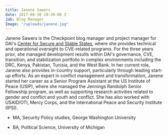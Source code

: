 ```yaml
---
title: Janene Sawers
date: 2017-08-30 19:39:00 Z
Job: Blog Manager
Image: "/uploads/janene.jpg"
---
```


Janene Sawers is the Checkpoint blog manager and project manager for DAI's [Center for Secure and Stable States](https://www.dai.com/our-work/solutions/fragile-states), where she provides technical and operational oversight to CVE-related programs. For the three years prior, she managed development results within DAI's governance, CVE, transition, and stabilization portfolio in complex environments including the DRC, Kenya, Pakistan, Tunisia, and the West Bank. In her current role, Janene also provides in-country support, particularly through leading start-up efforts. As an expert in conflict management and transformation, Janene started her career as a Senior Program Assistant at the US Institute of Peace (USIP), where she managed the Jennings Randolph Senior Fellowship program, as well as supporting research activities related to gender and conflict and youth and conflict. She has also worked with USAID/OTI, Mercy Corps, and the International Peace and Security Institute (IPSI).

* MA, Security Policy studies, George Washington University

* BA, Political Science, University of Michigan